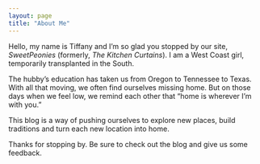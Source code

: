 ```yaml
---
layout: page
title: "About Me"
---
```


Hello, my name is Tiffany and I’m so glad you stopped by our site,
*SweetPeonies* (formerly, *The Kitchen Curtains*). I am a West Coast
girl, temporarily transplanted in the South.

The hubby’s education has taken us from Oregon to Tennessee to Texas.
With all that moving, we often find ourselves missing home. But on those
days when we feel low, we remind each other that “home is wherever I’m
with you.”

This blog is a way of pushing ourselves to explore new places, build
traditions and turn each new location into home.

Thanks for stopping by. Be sure to check out the blog and give us some
feedback.
